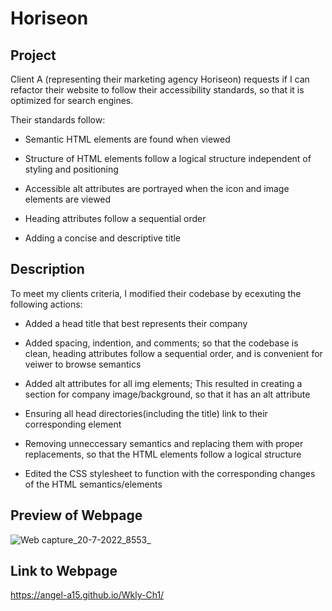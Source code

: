 # Horiseon

## Project
Client A (representing their marketing agency Horiseon) requests if I can refactor their website to follow their accessibility standards,
so that it is optimized for search engines.

Their standards follow:

* Semantic HTML elements are found when viewed

* Structure of HTML elements follow a logical
structure independent of styling and positioning

* Accessible alt attributes are portrayed when
the icon and image elements are viewed

* Heading attributes follow a sequential order

* Adding a concise and descriptive title 


## Description

To meet my clients criteria, I modified their codebase by ecexuting the following actions:

* Added a head title that best represents their company

* Added spacing, indention, and comments; so that the codebase is clean, heading attributes 
follow a sequential order, and is convenient for veiwer to browse semantics

* Added alt attributes for all img elements; This resulted in creating a section for 
company image/background, so that it has an alt attribute

* Ensuring all head directories(including the title) link to their corresponding
element

* Removing unneccessary semantics and replacing them with proper
replacements, so that the HTML elements follow a logical structure

* Edited the CSS stylesheet to function with the 
corresponding changes of the HTML semantics/elements

## Preview of Webpage

![Web capture_20-7-2022_8553_](https://user-images.githubusercontent.com/106582411/180001771-61499048-5462-4d43-9813-1e63ca9ca9df.jpeg)

## Link to Webpage 
https://angel-a15.github.io/Wkly-Ch1/
